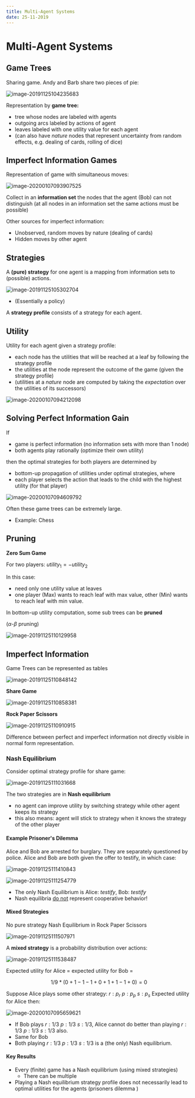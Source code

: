 ```yaml
---
title: Multi-Agent Systems
date: 25-11-2019
---
```




# Multi-Agent Systems

## Game Trees

Sharing game. Andy and Barb share two pieces of pie:

![image-20191125104235683](images/11-25/image-20191125104235683.png)

Representation by **game tree:**

* tree whose nodes are labeled with agents
* outgoing arcs labeled by actions of agent
* leaves labeled with one utility value for each agent
* (can also have *nature* nodes that represent uncertainty from random effects, e.g. dealing of cards, rolling of dice)



## Imperfect Information Games

Representation of game with simultaneous moves:

![image-20200107093907525](images/11-25/image-20200107093907525.png)

Collect in an **information set** the nodes that the agent (Bob) can not distinguish (at all nodes in an information set the same actions must be possible)

Other sources for imperfect information:

* Unobserved, random moves by nature (dealing of cards)
* Hidden moves by other agent



## Strategies

A **(pure) strategy** for one agent is a mapping from information sets to (possible) actions.

![image-20191125105302704](images/11-25/image-20191125105302704.png)

* (Essentially a policy)

A **strategy profile** consists of a strategy for each agent.



## Utility

Utility for each agent given a strategy profile:

* each node has the utilities that will be reached at a leaf by following the strategy profile
* the utilities at the node represent the outcome of the game (given the strategy profile)
* (utilities at a *nature* node are computed by taking the *expectation* over the utilities of its successors)

![image-20200107094212098](images/11-25/image-20200107094212098.png)



## Solving Perfect Information Gain

If 

* game is perfect information (no information sets with more than 1 node)
* both agents play rationally (optimize their own utility)

then the optimal strategies for both players are determined by

* bottom-up propagation of utilities under optimal strategies, where
* each player selects the action that leads to the child with the highest utility (for that player)

![image-20200107094609792](images/11-25/image-20200107094609792.png)

Often these game trees can be extremely large.

* Example: Chess



## Pruning

**Zero Sum Game**

For two players: $utility_1=-utility_2$

In this case:

* need only one utility value at leaves
* one player (Max) wants to reach leaf with max value, other (Min) wants to reach leaf with min value.

In bottom-up utility computation, some sub trees can be **pruned** 

($\alpha\text{-}\beta \text{ pruning}$)

![image-20191125110129958](images/11-25/image-20191125110129958.png)



## Imperfect Information

Game Trees can be represented as tables

![image-20191125110848142](images/11-25/image-20191125110848142.png)

**Share Game**

![image-20191125110858381](images/11-25/image-20191125110858381.png)

**Rock Paper Scissors**

![image-20191125110910915](images/11-25/image-20191125110910915.png)

Difference between perfect and imperfect information not directly visible in normal form representation.

### Nash Equilibrium

Consider optimal strategy profile for share game:

![image-20191125111031668](images/11-25/image-20191125111031668.png)

The two strategies are in **Nash equilibrium** 

* no agent can improve utility by switching strategy while other agent keeps its strategy 
* this also means: agent will stick to strategy when it knows the strategy of the other player 

#### Example Prisoner's Dilemma

Alice and Bob are arrested for burglary. They are separately questioned by police. Alice and Bob are both given the offer to testify, in which case:

![image-20191125111410843](images/11-25/image-20191125111410843.png)

![image-20191125111254779](images/11-25/image-20191125111254779.png)

* The only Nash Equilibrium is Alice: *testify*, Bob: *testify*
* Nash equilibria <u>do not</u> represent cooperative behavior!



#### Mixed Strategies

No pure strategy Nash Equilibrium in Rock Paper Scissors

![image-20191125111507971](images/11-25/image-20191125111507971.png)

A **mixed strategy** is a probability distribution over actions:

![image-20191125111538487](images/11-25/image-20191125111538487.png)

Expected utility for Alice = expected utility for Bob =

$$
1/9*(0+1-1-1+0+1+1-1+0)=0
$$

Suppose Alice plays some other strategy: $r:p_r\ p:p_p\ s:p_s$
Expected utility for Alice then:

![image-20200107095659621](images/11-25/image-20200107095659621.png)

* If Bob plays $r:1/3\ p: 1/3\ s: 1/3$, Alice cannot do better than playing $r:1/3\ p: 1/3\ s: 1/3$ also.
* Same for Bob
* Both playing $r:1/3\ p: 1/3\ s: 1/3$ is a (the only) Nash equilibrium.



#### Key Results

* Every (finite) game has a Nash equilibrium (using mixed strategies)
    * There can be multiple
* Playing a Nash equilibrium strategy profile does not necessarily lead to optimal utilities for the agents (prisoners dilemma )